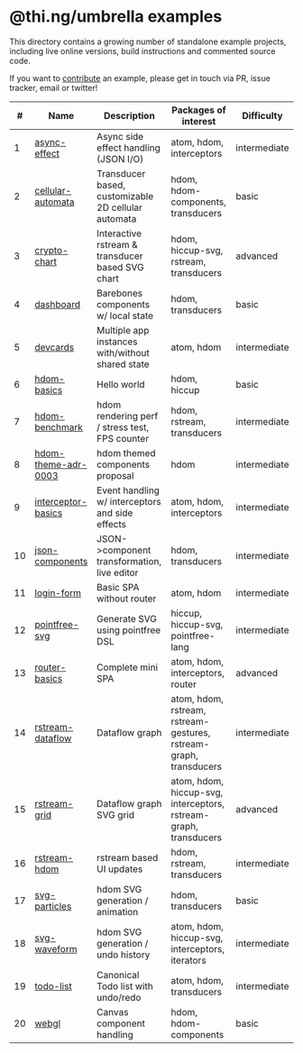 # @thi.ng/umbrella examples

This directory contains a growing number of standalone example projects, including live online versions, build instructions and commented source code.

If you want to [contribute](../CONTRIBUTING.md) an example, please get in touch via PR, issue tracker, email or twitter!

| #  | Name                                         | Description                                         | Packages of interest                                              | Difficulty   |
|----|----------------------------------------------|-----------------------------------------------------|-------------------------------------------------------------------|--------------|
| 1  | [async-effect](./async-effect)               | Async side effect handling (JSON I/O)               | atom, hdom, interceptors                                          | intermediate |
| 2  | [cellular-automata](./cellular-automata)     | Transducer based, customizable 2D cellular automata | hdom, hdom-components, transducers                                | basic        |
| 3  | [crypto-chart](./crypto-chart)               | Interactive rstream & transducer based SVG chart    | hdom, hiccup-svg, rstream, transducers                            | advanced     |
| 4  | [dashboard](./cellular-automata)             | Barebones components w/ local state                 | hdom, transducers                                                 | basic        |
| 5  | [devcards](./devcards)                       | Multiple app instances with/without shared state    | atom, hdom                                                        | intermediate |
| 6  | [hdom-basics](./hdom-basics)                 | Hello world                                         | hdom, hiccup                                                      | basic        |
| 7  | [hdom-benchmark](./hdom-benchmark)           | hdom rendering perf / stress test, FPS counter      | hdom, rstream, transducers                                        | intermediate |
| 8  | [hdom-theme-adr-0003](./hdom-theme-adr-0003) | hdom themed components proposal                     | hdom                                                              | intermediate |
| 9  | [interceptor-basics](./hdom-benchmark)       | Event handling w/ interceptors and side effects     | atom, hdom, interceptors                                          | intermediate |
| 10 | [json-components](./json-components)         | JSON->component transformation, live editor         | hdom, transducers                                                 | intermediate |
| 11 | [login-form](./login-form)                   | Basic SPA without router                            | atom, hdom                                                        | intermediate |
| 12 | [pointfree-svg](./pointfree-svg)             | Generate SVG using pointfree DSL                    | hiccup, hiccup-svg, pointfree-lang                                | intermediate |
| 13 | [router-basics](./router-basics)             | Complete mini SPA                                   | atom, hdom, interceptors, router                                  | advanced     |
| 14 | [rstream-dataflow](./rstream-dataflow)       | Dataflow graph                                      | atom, hdom, rstream, rstream-gestures, rstream-graph, transducers | intermediate |
| 15 | [rstream-grid](./rstream-grid)               | Dataflow graph SVG grid                             | atom, hdom, hiccup-svg, interceptors, rstream-graph, transducers  | advanced     |
| 16 | [rstream-hdom](./rstream-hdom)               | rstream based UI updates                            | hdom, rstream, transducers                                        | intermediate |
| 17 | [svg-particles](./svg-particles)             | hdom SVG generation / animation                     | hdom, transducers                                                 | basic        |
| 18 | [svg-waveform](./svg-waveform)               | hdom SVG generation / undo history                  | atom, hdom, hiccup-svg, interceptors, iterators                   | intermediate |
| 19 | [todo-list](./todo-list)                     | Canonical Todo list with undo/redo                  | atom, hdom, transducers                                           | intermediate |
| 20 | [webgl](./webgl)                             | Canvas component handling                           | hdom, hdom-components                                             | basic        |
